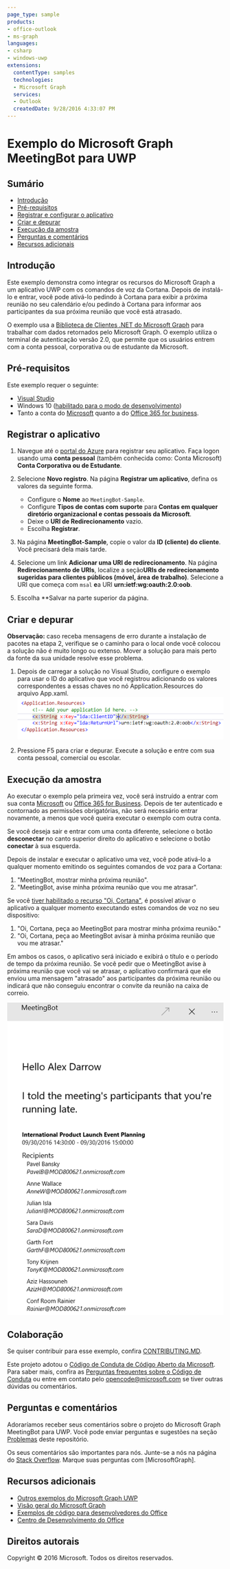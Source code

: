 ```yaml
---
page_type: sample
products:
- office-outlook
- ms-graph
languages:
- csharp
- windows-uwp
extensions:
  contentType: samples
  technologies:
  - Microsoft Graph 
  services:
  - Outlook
  createdDate: 9/28/2016 4:33:07 PM
---
```

# Exemplo do Microsoft Graph MeetingBot para UWP

## Sumário

* [Introdução](#introduction)
* [Pré-requisitos](#prerequisites)
* [Registrar e configurar o aplicativo](#register)
* [Criar e depurar](#build)
* [Execução da amostra](#runningsample)
* [Perguntas e comentários](#questions)
* [Recursos adicionais](#additional-resources)

<a name="introduction"></a>
## Introdução

Este exemplo demonstra como integrar os recursos do Microsoft Graph a um aplicativo UWP com os comandos de voz da Cortana. Depois de instalá-lo e entrar, você pode ativá-lo pedindo à Cortana para exibir a próxima reunião no seu calendário e/ou pedindo à Cortana para informar aos participantes da sua próxima reunião que você está atrasado.

O exemplo usa a [Biblioteca de Clientes .NET do Microsoft Graph](https://github.com/microsoftgraph/msgraph-sdk-dotnet) para trabalhar com dados retornados pelo Microsoft Graph. O exemplo utiliza o terminal de autenticação versão 2.0, que permite que os usuários entrem com a conta pessoal, corporativa ou de estudante da Microsoft.

<a name="prerequisites"></a>
## Pré-requisitos

Este exemplo requer o seguinte:  

* [Visual Studio](https://www.visualstudio.com/en-us/downloads) 
* Windows 10 ([habilitado para o modo de desenvolvimento](https://msdn.microsoft.com/library/windows/apps/xaml/dn706236.aspx))
* Tanto a conta do [Microsoft](www.outlook.com) quanto a do [Office 365 for business](https://msdn.microsoft.com/en-us/office/office365/howto/setup-development-environment#bk_Office365Account).

<a name="register"></a>
## Registrar o aplicativo

1. Navegue até o [portal do Azure](https://aka.ms/AppRegistrations) para registrar seu aplicativo. Faça logon usando uma **conta pessoal** (também conhecida como: Conta Microsoft) **Conta Corporativa ou de Estudante**.

2. Selecione **Novo registro**. Na página **Registrar um aplicativo**, defina os valores da seguinte forma.

    * Configure o **Nome** ao `MeetingBot-Sample`.
    * Configure **Tipos de contas com suporte** para **Contas em qualquer diretório organizacional e contas pessoais da Microsoft**.
    * Deixe o **URI de Redirecionamento** vazio.
    * Escolha **Registrar**.

3. Na página **MeetingBot-Sample**, copie o valor da **ID (cliente) do cliente**. Você precisará dela mais tarde.

4. Selecione um link **Adicionar uma URI de redirecionamento**. Na página **Redirecionamento de URIs**, localize a seção**URIs de redirecionamento sugeridas para clientes públicos (móvel, área de trabalho)**. Selecione a URI que começa com `msal` **e**a URI **urn:ietf:wg:oauth:2.0:oob**.

5. Escolha **Salvar na parte superior da página.

<a name="build"></a>
## Criar e depurar

**Observação:** caso receba mensagens de erro durante a instalação de pacotes na etapa 2, verifique se o caminho para o local onde você colocou a solução não é muito longo ou extenso. Mover a solução para mais perto da fonte da sua unidade resolve esse problema.

1. Depois de carregar a solução no Visual Studio, configure o exemplo para usar o ID do aplicativo que você registrou adicionando os valores correspondentes a essas chaves no nó Application.Resources do arquivo App.xaml.
![Exemplo do MeetingBot do Microsoft Graph](/readme-images/appId_and_redirectURI.png "Valor da ID de aplicativo no arquivo App.xaml")

2. Pressione F5 para criar e depurar. Execute a solução e entre com sua conta pessoal, comercial ou escolar.

<a name="runningsample"></a>
## Execução da amostra

Ao executar o exemplo pela primeira vez, você será instruído a entrar com sua conta [Microsoft](www.outlook.com) ou [Office 365 for Business](https://msdn.microsoft.com/en-us/office/office365/howto/setup-development-environment#bk_Office365Account). Depois de ter autenticado e contornado as permissões obrigatórias, não será necessário entrar novamente, a menos que você queira executar o exemplo com outra conta. 

Se você deseja sair e entrar com uma conta diferente, selecione o botão **desconectar** no canto superior direito do aplicativo e selecione o botão **conectar** à sua esquerda.

Depois de instalar e executar o aplicativo uma vez, você pode ativá-lo a qualquer momento emitindo os seguintes comandos de voz para a Cortana:

1. "MeetingBot, mostrar minha próxima reunião".
2. "MeetingBot, avise minha próxima reunião que vou me atrasar".

Se você [tiver habilitado o recurso "Oi, Cortana"](https://www.cnet.com/how-to/how-to-enable-hey-cortana-on-windows-10/), é possível ativar o aplicativo a qualquer momento executando estes comandos de voz no seu dispositivo:

1. "Oi, Cortana, peça ao MeetingBot para mostrar minha próxima reunião."
2. "Oi, Cortana, peça ao MeetingBot avisar à minha próxima reunião que vou me atrasar."

Em ambos os casos, o aplicativo será iniciado e exibirá o título e o período de tempo da próxima reunião. Se você pedir que o MeetingBot avise à próxima reunião que você vai se atrasar, o aplicativo confirmará que ele enviou uma mensagem "atrasado" aos participantes da próxima reunião ou indicará que não conseguiu encontrar o convite da reunião na caixa de correio.

![Exemplo do Microsoft Graph MeetingBot](/readme-images/MeetingBotLateMessage.png "MeetingBot após enviar a mensagem de atraso")

<a name="contributing"></a>
## Colaboração

Se quiser contribuir para esse exemplo, confira [CONTRIBUTING.MD](/CONTRIBUTING.md).

Este projeto adotou o [Código de Conduta de Código Aberto da Microsoft](https://opensource.microsoft.com/codeofconduct/).  Para saber mais, confira as [Perguntas frequentes sobre o Código de Conduta](https://opensource.microsoft.com/codeofconduct/faq/) ou entre em contato pelo [opencode@microsoft.com](mailto:opencode@microsoft.com) se tiver outras dúvidas ou comentários.

<a name="questions"></a>
## Perguntas e comentários

Adoraríamos receber seus comentários sobre o projeto do Microsoft Graph MeetingBot para UWP. Você pode enviar perguntas e sugestões na seção [Problemas](https://github.com/microsoftgraph/uwp-csharp-meetingbot-sample/issues) deste repositório.

Os seus comentários são importantes para nós. Junte-se a nós na página do [Stack Overflow](http://stackoverflow.com/questions/tagged/microsoftgraph). Marque suas perguntas com [MicrosoftGraph].

<a name="additional-resources"></a>
## Recursos adicionais

* [Outros exemplos do Microsoft Graph UWP](https://github.com/microsoftgraph?utf8=%E2%9C%93&query=uwp)
* [Visão geral do Microsoft Graph](http://graph.microsoft.io)
* [Exemplos de código para desenvolvedores do Office](http://dev.office.com/code-samples)
* [Centro de Desenvolvimento do Office](http://dev.office.com/)

## Direitos autorais
Copyright © 2016 Microsoft. Todos os direitos reservados.
